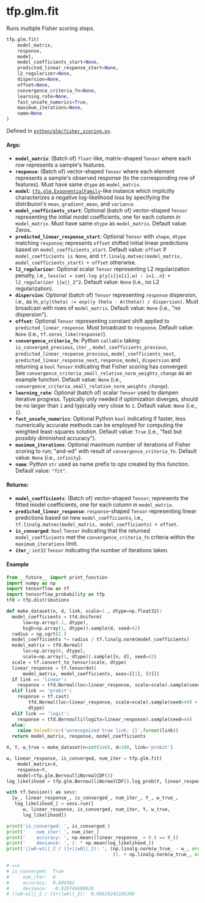 <div itemscope itemtype="http://developers.google.com/ReferenceObject">
<meta itemprop="name" content="tfp.glm.fit" />
<meta itemprop="path" content="Stable" />
</div>

# tfp.glm.fit

Runs multiple Fisher scoring steps.

``` python
tfp.glm.fit(
    model_matrix,
    response,
    model,
    model_coefficients_start=None,
    predicted_linear_response_start=None,
    l2_regularizer=None,
    dispersion=None,
    offset=None,
    convergence_criteria_fn=None,
    learning_rate=None,
    fast_unsafe_numerics=True,
    maximum_iterations=None,
    name=None
)
```



Defined in [`python/glm/fisher_scoring.py`](https://github.com/tensorflow/probability/tree/master/tensorflow_probability/python/glm/fisher_scoring.py).

<!-- Placeholder for "Used in" -->


#### Args:

* <b>`model_matrix`</b>: (Batch of) `float`-like, matrix-shaped `Tensor` where each row
  represents a sample's features.
* <b>`response`</b>: (Batch of) vector-shaped `Tensor` where each element represents a
  sample's observed response (to the corresponding row of features). Must
  have same `dtype` as `model_matrix`.
* <b>`model`</b>: <a href="../../tfp/glm/ExponentialFamily.md"><code>tfp.glm.ExponentialFamily</code></a>-like instance which implicitly
  characterizes a negative log-likelihood loss by specifying the
  distribuion's `mean`, `gradient_mean`, and `variance`.
* <b>`model_coefficients_start`</b>: Optional (batch of) vector-shaped `Tensor`
  representing the initial model coefficients, one for each column in
  `model_matrix`. Must have same `dtype` as `model_matrix`.
  Default value: Zeros.
* <b>`predicted_linear_response_start`</b>: Optional `Tensor` with `shape`, `dtype`
  matching `response`; represents `offset` shifted initial linear
  predictions based on `model_coefficients_start`.
  Default value: `offset` if `model_coefficients is None`, and
  `tf.linalg.matvec(model_matrix, model_coefficients_start) + offset`
  otherwise.
* <b>`l2_regularizer`</b>: Optional scalar `Tensor` representing L2 regularization
  penalty, i.e.,
  `loss(w) = sum{-log p(y[i]|x[i],w) : i=1..n} + l2_regularizer ||w||_2^2`.
  Default value: `None` (i.e., no L2 regularization).
* <b>`dispersion`</b>: Optional (batch of) `Tensor` representing `response` dispersion,
  i.e., as in, `p(y|theta) := exp((y theta - A(theta)) / dispersion)`.
  Must broadcast with rows of `model_matrix`.
  Default value: `None` (i.e., "no dispersion").
* <b>`offset`</b>: Optional `Tensor` representing constant shift applied to
  `predicted_linear_response`.  Must broadcast to `response`.
  Default value: `None` (i.e., `tf.zeros_like(response)`).
* <b>`convergence_criteria_fn`</b>: Python `callable` taking:
  `is_converged_previous`, `iter_`, `model_coefficients_previous`,
  `predicted_linear_response_previous`, `model_coefficients_next`,
  `predicted_linear_response_next`, `response`, `model`, `dispersion` and
  returning a `bool` `Tensor` indicating that Fisher scoring has converged.
  See `convergence_criteria_small_relative_norm_weights_change` as an
  example function.
  Default value: `None` (i.e.,
  `convergence_criteria_small_relative_norm_weights_change`).
* <b>`learning_rate`</b>: Optional (batch of) scalar `Tensor` used to dampen iterative
  progress. Typically only needed if optimization diverges, should be no
  larger than `1` and typically very close to `1`.
  Default value: `None` (i.e., `1`).
* <b>`fast_unsafe_numerics`</b>: Optional Python `bool` indicating if faster, less
  numerically accurate methods can be employed for computing the weighted
  least-squares solution.
  Default value: `True` (i.e., "fast but possibly diminished accuracy").
* <b>`maximum_iterations`</b>: Optional maximum number of iterations of Fisher scoring
  to run; "and-ed" with result of `convergence_criteria_fn`.
  Default value: `None` (i.e., `infinity`).
* <b>`name`</b>: Python `str` used as name prefix to ops created by this function.
  Default value: `"fit"`.


#### Returns:

* <b>`model_coefficients`</b>: (Batch of) vector-shaped `Tensor`; represents the
  fitted model coefficients, one for each column in `model_matrix`.
* <b>`predicted_linear_response`</b>: `response`-shaped `Tensor` representing linear
  predictions based on new `model_coefficients`, i.e.,
  `tf.linalg.matvec(model_matrix, model_coefficients) + offset`.
* <b>`is_converged`</b>: `bool` `Tensor` indicating that the returned
  `model_coefficients` met the `convergence_criteria_fn` criteria within the
  `maximum_iterations` limit.
* <b>`iter_`</b>: `int32` `Tensor` indicating the number of iterations taken.

#### Example

```python
from __future__ import print_function
import numpy as np
import tensorflow as tf
import tensorflow_probability as tfp
tfd = tfp.distributions

def make_dataset(n, d, link, scale=1., dtype=np.float32):
  model_coefficients = tfd.Uniform(
      low=np.array(-1, dtype),
      high=np.array(1, dtype)).sample(d, seed=42)
  radius = np.sqrt(2.)
  model_coefficients *= radius / tf.linalg.norm(model_coefficients)
  model_matrix = tfd.Normal(
      loc=np.array(0, dtype),
      scale=np.array(1, dtype)).sample([n, d], seed=43)
  scale = tf.convert_to_tensor(scale, dtype)
  linear_response = tf.tensordot(
      model_matrix, model_coefficients, axes=[[1], [0]])
  if link == 'linear':
    response = tfd.Normal(loc=linear_response, scale=scale).sample(seed=44)
  elif link == 'probit':
    response = tf.cast(
        tfd.Normal(loc=linear_response, scale=scale).sample(seed=44) > 0,
        dtype)
  elif link == 'logit':
    response = tfd.Bernoulli(logits=linear_response).sample(seed=44)
  else:
    raise ValueError('unrecognized true link: {}'.format(link))
  return model_matrix, response, model_coefficients

X, Y, w_true = make_dataset(n=int(1e6), d=100, link='probit')

w, linear_response, is_converged, num_iter = tfp.glm.fit(
    model_matrix=X,
    response=Y,
    model=tfp.glm.BernoulliNormalCDF())
log_likelihood = tfp.glm.BernoulliNormalCDF().log_prob(Y, linear_response)

with tf.Session() as sess:
  [w_, linear_response_, is_converged_, num_iter_, Y_, w_true_,
   log_likelihood_] = sess.run([
      w, linear_response, is_converged, num_iter, Y, w_true,
      log_likelihood])

print('is_converged: ', is_converged_)
print('    num_iter: ', num_iter_)
print('    accuracy: ', np.mean((linear_response_ > 0.) == Y_))
print('    deviance: ', 2. * np.mean(log_likelihood_))
print('||w0-w1||_2 / (1+||w0||_2): ', (np.linalg.norm(w_true_ - w_, ord=2) /
                                       (1. + np.linalg.norm(w_true_, ord=2))))

# ==>
# is_converged:  True
#     num_iter:  6
#     accuracy:  0.804382
#     deviance:  -0.820746600628
# ||w0-w1||_2 / (1+||w0||_2):  0.00619245105309
```